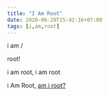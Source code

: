 ```yaml
---
title: "I Am Root"
date: 2020-06-29T15:42:16+07:00
tags: [i,am,root]
---
```


i am /

root!

i am root,
i am root


i Am Root, [am i root?](/tags/)
